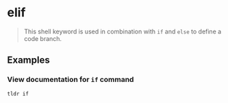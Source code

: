 # elif

> This shell keyword is used in combination with `if` and `else` to define a code branch.

## Examples

### View documentation for `if` command

```bash
tldr if
```
